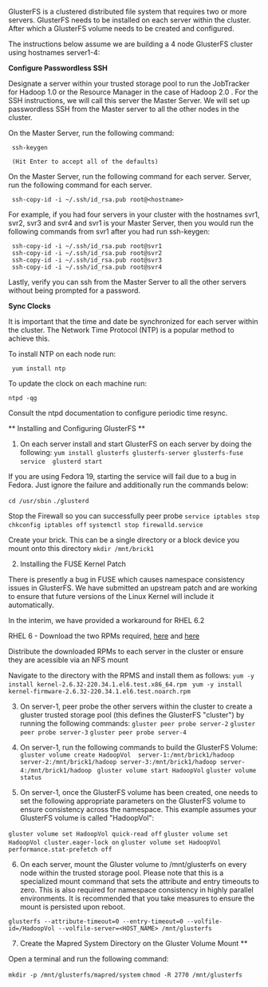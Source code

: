 GlusterFS is a clustered distributed file system that requires two or more servers. GlusterFS needs to be installed on each server within the cluster. After which a GlusterFS volume needs to be created and configured. 

The instructions below assume we are building a 4 node GlusterFS cluster using hostnames server1-4:

**Configure Passwordless SSH**

Designate a server within your trusted storage pool to run the JobTracker for Hadoop 1.0 or the Resource Manager in the case of Hadoop 2.0 . For the SSH instructions, we will call this server the Master Server. We will set up passwordless SSH from the Master server to all the other nodes in the cluster.


On the Master Server, run the following command:

     ssh-keygen

     (Hit Enter to accept all of the defaults)

On the Master Server, run the following command for each server. Server, run the following command for each server.

     ssh-copy-id -i ~/.ssh/id_rsa.pub root@<hostname>

For example, if you had four servers in your cluster with the hostnames svr1, svr2, svr3 and svr4 and svr1 is your  Master Server, then you would run the following commands from svr1 after you had run ssh-keygen:

     ssh-copy-id -i ~/.ssh/id_rsa.pub root@svr1
     ssh-copy-id -i ~/.ssh/id_rsa.pub root@svr2
     ssh-copy-id -i ~/.ssh/id_rsa.pub root@svr3
     ssh-copy-id -i ~/.ssh/id_rsa.pub root@svr4
    
Lastly, verify you can ssh from the Master Server to all the other servers without being prompted for a password.

**Sync Clocks**

It is important that the time and date be synchronized for each server within the cluster.   The Network Time Protocol (NTP) is a popular method to achieve this. 

To install NTP on each node run:

     yum install ntp

To update the clock on each machine run:
     
    ntpd -qg

Consult the ntpd documentation to configure periodic time resync.

** Installing and Configuring GlusterFS **

1) On each server install and start GlusterFS on each server by doing the following:
`yum install glusterfs glusterfs-server glusterfs-fuse`
`service  glusterd start` 

If you are using Fedora 19, starting the service will fail due to a bug in Fedora. Just ignore the failure and additionally run the commands below:

`cd /usr/sbin`
`./glusterd`

Stop the Firewall so you can successfully peer probe
`service iptables stop`
`chkconfig iptables off`
`systemctl stop firewalld.service`

Create your brick. This can be a single directory or a block device you mount onto this directory
`mkdir /mnt/brick1`

2) Installing the FUSE Kernel Patch

There is presently a bug in FUSE which causes namespace consistency issues in GlusterFS. We have submitted an upstream patch and are working to ensure that future versions of the Linux Kernel will include it automatically.

In the interim, we have provided a workaround for RHEL 6.2 

RHEL 6 - Download the two RPMs required, [here](http://rhbd.s3.amazonaws.com/glusterfs-hadoop/kernel-2.6.32-220.34.1.el6.test.x86_64.rpm) and [here](http://rhbd.s3.amazonaws.com/glusterfs-hadoop/kernel-firmware-2.6.32-220.34.1.el6.test.noarch.rpm) 

Distribute the downloaded RPMs to each server in the cluster or ensure they are acessible via an NFS mount

Navigate to the directory with the RPMS and install them as follows:
`yum -y install kernel-2.6.32-220.34.1.el6.test.x86_64.rpm `
`yum -y install kernel-firmware-2.6.32-220.34.1.el6.test.noarch.rpm`

3) On server-1, peer probe the other servers within the cluster to create a gluster trusted storage pool (this defines the GlusterFS "cluster") by running the following commands:
`gluster peer probe server-2`
`gluster peer probe server-3`
`gluster peer probe server-4`

4) On server-1, run the following commands to build the GlusterFS Volume:
`gluster volume create HadoopVol  server-1:/mnt/brick1/hadoop server-2:/mnt/brick1/hadoop server-3:/mnt/brick1/hadoop server-4:/mnt/brick1/hadoop `
`gluster volume start HadoopVol`
`gluster volume status`

5) On server-1, once the GlusterFS volume has been created, one needs to set the following appropriate parameters on the GlusterFS volume to ensure consistency across the namespace. This example assumes your GlusterFS volume is called "HadoopVol":

`gluster volume set HadoopVol quick-read off`
`gluster volume set HadoopVol cluster.eager-lock on`
`gluster volume set HadoopVol performance.stat-prefetch off`

6) On each server, mount the Gluster volume to /mnt/glusterfs on every node within the trusted storage pool. Please note that this is a specialized mount command that sets the attribute and entry timeouts to zero. This is also required for namespace consistency in highly parallel environments. It is recommended that you take measures to ensure the mount is persisted upon reboot.

`glusterfs --attribute-timeout=0 --entry-timeout=0 --volfile-id=/HadoopVol --volfile-server=<HOST_NAME> /mnt/glusterfs`


7) Create the Mapred System Directory on the Gluster Volume Mount **

Open a terminal and run the following command:

`mkdir -p /mnt/glusterfs/mapred/system`
`chmod -R 2770 /mnt/glusterfs`